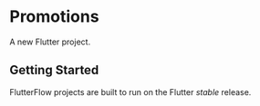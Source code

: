 # Promotions

A new Flutter project.

## Getting Started

FlutterFlow projects are built to run on the Flutter _stable_ release.
